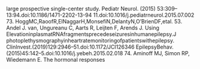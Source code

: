 large prospective single-center study. Pediatr Neurol. (2015) 53:309– 13:94.doi:10.1186/1471-2202-13-94
11.doi:10.1016/j.pediatrneurol.2015.07.002 73. HoggMC,RaoofR,ElNaggarH,MonsefiN,DelantyN,O’BrienDF,etal.
53. Andel J. van, Ungureanu C, Aarts R, Leijten F, Arends J. Using ElevationinplasmatRNAfragmentsprecedeseizuresinhumanepilepsy.J
photoplethysmographyinheartratemonitoringofpatientswithepilepsy. ClinInvest.(2019)129:2946–51.doi:10.1172/JCI126346
EpilepsyBehav.(2015)45:142–5.doi:10.1016/j.yebeh.2015.02.018 74. Aminoff MJ, Simon RP, Wiedemann E. The hormonal responses